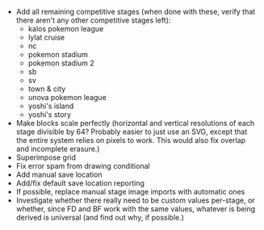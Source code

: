 - Add all remaining competitive stages (when done with these, verify that
    there aren't any other competitive stages left):
    - kalos pokemon league
    - lylat cruise
    - nc
    - pokemon stadium
    - pokemon stadium 2
    - sb
    - sv
    - town & city
    - unova pokemon league
    - yoshi's island
    - yoshi's story
- Make blocks scale perfectly (horizontal and vertical resolutions
    of each stage divisible by 64? Probably easier to just use an SVG,
    except that the entire system relies on pixels to work. This would
    also fix overlap and incomplete erasure.)
- Superimpose grid
- Fix error spam from drawing conditional
- Add manual save location
- Add/fix default save location reporting
- If possible, replace manual stage image imports with automatic ones
- Investigate whether there really need to be custom values
    per-stage, or whether, since FD and BF work with the
    same values, whatever is being derived is universal (and
    find out why, if possible.)